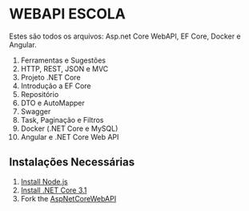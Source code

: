 # WEBAPI ESCOLA

Estes são todos os arquivos: Asp.net Core WebAPI, EF Core, Docker e Angular.

01. Ferramentas e Sugestões
02. HTTP, REST, JSON e MVC
03. Projeto .NET Core
04. Introdução a EF Core
05. Repositório
06. DTO e AutoMapper
07. Swagger
08. Task, Paginação e Filtros
09. Docker (.NET Core e MySQL)
10. Angular e .NET Core Web API 


## Instalações Necessárias

1. [Install Node.js](https://nodejs.org/)
1. [Install .NET Core 3.1](https://dotnet.microsoft.com/download/)
2. Fork the [AspNetCoreWebAPI](https://github.com/trunfo4608/WEBAPI_ESCOLA)


